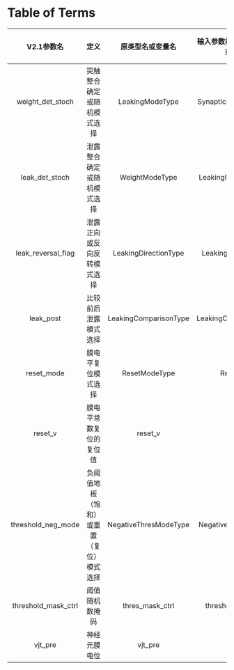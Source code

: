 # Table of Terms

|     V2.1参数名     |                   定义                   |   原类型名或变量名   | 输入参数模型的统一类型名或变量名 | 参数模型导出字典键 |
| :-----------------: | :--------------------------------------: | :-------------------: | :------------------------------: | :----------------: |
|  weight_det_stoch  |        突触整合确定或随机模式选择        |    LeakingModeType    |     SynapticIntegrationMode     |    Same as V2.1    |
|   leak_det_stoch   |        泄露整合确定或随机模式选择        |    WeightModeType    |      LeakingIntegrationMode      |    Same as V2.1    |
| leak_reversal_flag |        泄露正向或反向反转模式选择        | LeakingDirectionType |       LeakingDirectionMode       |    Same as V2.1    |
|      leak_post      |           比较前后泄露模式选择           | LeakingComparisonType |      LeakingComparisonMode      |    Same as V2.1    |
|     reset_mode     |            膜电平复位模式选择            |     ResetModeType     |            ResetMode            |    Same as V2.1    |
|       reset_v       |          膜电平常数复位的复位值          |        reset_v        |             reset_v             |    Same as V2.1    |
| threshold_neg_mode | 负阈值地板（饱和）或重置（复位）模式选择 | NegativeThresModeType |      NegativeThresholdMode      |    Same as V2.1    |
| threshold_mask_ctrl |              阈值随机数掩码              |    thres_mask_ctrl    |       threshold_mask_bits       |    Same as V2.1    |
|       vjt_pre       |               神经元膜电位               |        vjt_pre        |             vjt_init             |      vjt_init      |

